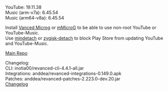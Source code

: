 YouTube: 19.11.38  
Music (arm-v7a): 6.45.54  
Music (arm64-v8a): 6.45.54  

Install [Vanced Microg](https://github.com/inotia00/VancedMicroG/releases) or [mMicroG](https://github.com/inotia00/mMicroG/releases) to be able to use non-root YouTube or YouTube-Music.  
Use [mindetach](https://github.com/j-hc/mindetach-magisk) or [zygisk-detach](https://github.com/j-hc/zygisk-detach) to block Play Store from updating YouTube and YouTube-Music.  

[Main Repo](https://github.com/NoName-exe/revanced-extended)  

Changelog:  
CLI: inotia00/revanced-cli-4.4.1-all.jar  
Integrations: anddea/revanced-integrations-0.149.0.apk  
Patches: anddea/revanced-patches-2.223.0-dev.20.jar  
[Changelog](https://github.com/anddea/revanced-patches/releases/tag/vdev.20)  
